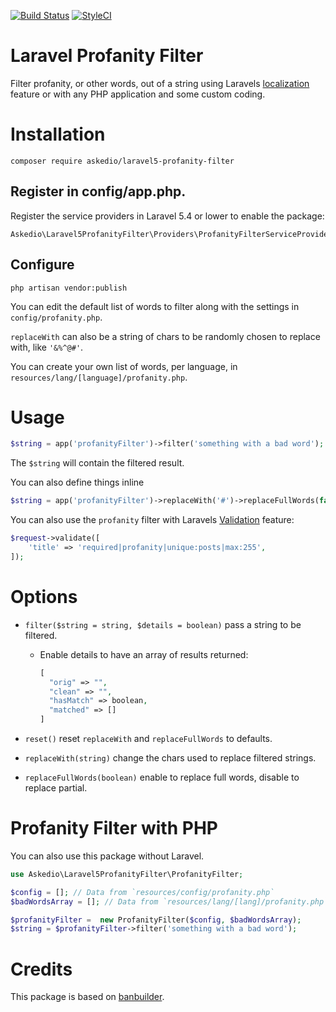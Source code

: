 [![Build Status](https://travis-ci.org/Askedio/Laravel5-Profanity-Filter.svg?branch=master)](https://travis-ci.org/Askedio/Laravel5-Profanity-Filter)
[![StyleCI](https://styleci.io/repos/74531615/shield?branch=master)](https://styleci.io/repos/74531615)

# Laravel Profanity Filter
Filter profanity, or other words, out of a string using Laravels [localization](https://laravel.com/docs/5.6/localization) feature or with any PHP application and some custom coding.

# Installation
```
composer require askedio/laravel5-profanity-filter
```

## Register in config/app.php.
Register the service providers in Laravel 5.4 or lower to enable the package:
```
Askedio\Laravel5ProfanityFilter\Providers\ProfanityFilterServiceProvider::class,
```

## Configure
```
php artisan vendor:publish
```

You can edit the default list of words to filter along with the settings in `config/profanity.php`.

`replaceWith` can also be a string of chars to be randomly chosen to replace with, like `'&%^@#'`.

You can create your own list of words, per language, in `resources/lang/[language]/profanity.php`.


# Usage
```php
$string = app('profanityFilter')->filter('something with a bad word');
```
The `$string` will contain the filtered result.

You can also define things inline
```php
$string = app('profanityFilter')->replaceWith('#')->replaceFullWords(false)->filter('something with a bad word'));
```

You can also use the `profanity` filter with Laravels [Validation](https://laravel.com/docs/5.6/validation) feature:

```php
$request->validate([
    'title' => 'required|profanity|unique:posts|max:255',
]);
```

# Options
* `filter($string = string, $details = boolean)` pass a string to be filtered.

  * Enable details to have an array of results returned:
    ```php
    [
      "orig" => "",
      "clean" => "",
      "hasMatch" => boolean,
      "matched" => []
    ]
    ```
* `reset()` reset `replaceWith` and `replaceFullWords` to defaults.
* `replaceWith(string)` change the chars used to replace filtered strings.
* `replaceFullWords(boolean)` enable to replace full words, disable to replace partial.


# Profanity Filter with PHP
You can also use this package without Laravel.

```php
use Askedio\Laravel5ProfanityFilter\ProfanityFilter;

$config = []; // Data from `resources/config/profanity.php`
$badWordsArray = []; // Data from `resources/lang/[lang]/profanity.php`

$profanityFilter =  new ProfanityFilter($config, $badWordsArray);
$string = $profanityFilter->filter('something with a bad word');
```



# Credits
This package is based on [banbuilder](https://github.com/snipe/banbuilder).
